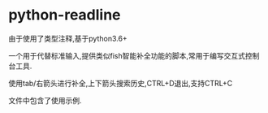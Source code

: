# python-readline

由于使用了类型注释,基于python3.6+

一个用于代替标准输入,提供类似fish智能补全功能的脚本,常用于编写交互式控制台工具.

使用tab/右箭头进行补全,上下箭头搜索历史,CTRL+D退出,支持CTRL+C

文件中包含了使用示例.